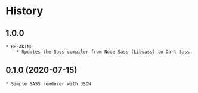 # History

## 1.0.0
    * BREAKING
        * Updates the Sass compiler from Node Sass (Libsass) to Dart Sass.

## 0.1.0 (2020-07-15)
    * Simple SASS renderer with JSON
